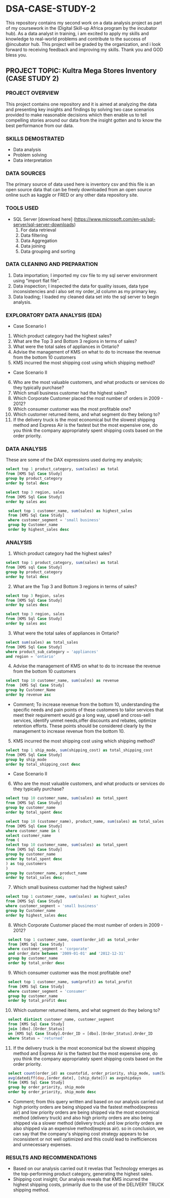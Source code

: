 # DSA-CASE-STUDY-2
This repository contains my second work on a data analysis project as part of my coursework in the (Digital Skill-up Africa program by the incubator hub). As a data analyst in training, i am excited to apply my skills and knowledge to real-world problems and contribute to the success of @incubator hub. This project will be graded by the organization, and i look forward to receiving feedback and improving my skills. Thank you and GOD bless you.
## PROJECT TOPIC: Kultra Mega Stores Inventory (CASE STUDY 2)
### PROJECT OVERVIEW 
This project contains one repository and it is aimed at analyzing the data and presenting key insights and findings by solving two case scenarios provided to make reasonable decisions whiich then enable us to tell compelling stories around our data from the insight gotten and to know the best performance from our data.
### SKILLS DEMOSTRATED 
- Data analysis
- Problem solving
- Data interpretation
### DATA SOURCES
The primary source of data used here is inventory csv and this file is an open source data that can be freely downloaded from an open source online such as kaggle or FRED or any other data repository site.
### TOOLS USED 
- SQL Server [download here] (https://www.microsoft.com/en-us/sql-server/sql-server-downloads)
  1.  For data retrieval
  2.  Data filtering
  3.  Data Aggregation
  4.  Data joining
  5.  Data grouping and sorting
### DATA CLEANING AND PREPARATION
1. Data importation; I imported my csv file to my sql server environment using "import flat file".
2. Data inspection; I inspected the data for quality issues, data type inconsistencies and i also set my order_id column as my primary key. 
3. Data loading; I loaded my cleaned data set into the sql server to begin analysis.
### EXPLORATORY DATA ANALYSIS (EDA)
- Case Scenario I
1. Which product category had the highest sales?
2. What are the Top 3 and Bottom 3 regions in terms of sales?
3. What were the total sales of appliances in Ontario?
4. Advise the management of KMS on what to do to increase the revenue from the bottom
10 customers
5. KMS incurred the most shipping cost using which shipping method?
- Case Scenario II
6. Who are the most valuable customers, and what products or services do they typically
purchase?
7. Which small business customer had the highest sales?
8. Which Corporate Customer placed the most number of orders in 2009 - 2012?
9. Which consumer customer was the most profitable one?
10. Which customer returned items, and what segment do they belong to?
11. If the delivery truck is the most economical but the slowest shipping method and Express Air is the fastest but the most expensive one, do you think the company appropriately spent shipping costs based on the order priority. 

### DATA ANALYSIS 
These are some of the DAX expressions used during my analysis;

 ``` SQL
select top 1 product_category, sum(sales) as total
from [KMS Sql Case Study]
group by product_category
order by total desc 
```
 ``` SQL
select top 3 region, sales 
from [KMS Sql Case Study]
order by sales asc
```
``` SQL
 select top 1 customer_name, sum(sales) as highest_sales
 from [KMS Sql Case Study]
 where customer_segment = 'small business'
 group by Customer_name
 order by highest_sales desc
```
### ANALYSIS 
1. Which product category had the highest sales?
   
``` SQL
select top 1 product_category, sum(sales) as total
from [KMS sql Case Study]
group by product_category
order by total desc 
```
2. What are the Top 3 and Bottom 3 regions in terms of sales?

 ``` SQL
select top 3 Region, sales
from [KMS Sql Case Study]
order by sales desc
```
``` SQL
select top 3 region, sales 
from [KMS Sql Case Study]
order by sales asc
```
3. What were the total sales of appliances in Ontario?
   
``` SQL
select sum(sales) as total_sales 
from [KMS Sql Case Study]
where product_sub_category = 'appliances'
and region = 'ontario'
```
4. Advise the management of KMS on what to do to increase the revenue from the bottom 10 customers

``` SQL
select top 10 customer_name, sum(sales) as revenue
from  [KMS Sql Case Study]
group by Customer_Name
order by revenue asc
```
- Comment; To increase revenue from the bottom 10, understanding the specific needs and pain points of these customers to tailor services that meet their requirement would go a long way,
upsell and cross-sell services, identify unmet needs,offer discounts and rebates, optimize retention efforts. These points should be considered clearly by the management to increase revenue from the bottom 10.

5. KMS incurred the most shipping cost using which shipping method?

``` SQL
select top 1 ship_mode, sum(shipping_cost) as total_shipping_cost
from [KMS Sql Case Study]
group by ship_mode
order by total_shipping_cost desc
```
- Case Scenario II
6. Who are the most valuable customers, and what products or services do they typically purchase?

``` SQL
select top 10 customer_name, sum(sales) as total_spent
from [KMS Sql Case Study]
group by customer_name
order by total_spent desc
```
``` SQL
select top 10 (customer_name), product_name, sum(sales) as total_sales
from [KMS Sql Case Study]
where customer_name in (
select customer_name
from (
select top 10 customer_name, sum(sales) as total_spent
from [KMS Sql Case Study]
group by customer_name
order by total_spent desc
) as top_customers
)
group by customer_name, product_name
order by total_sales desc;
```
7. Which small business customer had the highest sales?

``` SQL
select top 1 customer_name, sum(sales) as highest_sales
from [KMS Sql Case Study]
where customer_segment = 'small business'
group by Customer_name
order by highest_sales desc
```
8. Which Corporate Customer placed the most number of orders in 2009 - 2012?

``` SQL
 select top 1 customer_name, count(order_id) as total_order
 from [KMS Sql Case Study]
 where customer_segment = 'corporate'
 and order_date between '2009-01-01' and '2012-12-31'
 group by customer_name
 order by total_order desc
```
9. Which consumer customer was the most profitable one?

``` SQL
 select top 1 customer_name, sum(profit) as total_profit
 from [KMS Sql Case Study]
 where customer_segment = 'consumer'
 group by customer_name
 order by total_profit desc
```
10. Which customer returned items, and what segment do they belong to?

``` SQL
 select distinct customer_name, customer_segment
 from [KMS Sql Case Study]
 join [dbo].[Order_Status]
 on [KMS Sql Case Study].Order_ID = [dbo].[Order_Status].Order_ID
 where Status = 'returned'
```
11. If the delivery truck is the most economical but the slowest shipping method and Express Air is the fastest but the most expensive one, do you think the company appropriately spent shipping costs based on the order priority.

``` SQL
 select count(order_id) as countofid, order_priority, ship_mode, sum(Sales - profit) as estimatedshippingcost, 
 avg(datediff(day,[order_date], [ship_date])) as avgshipdays
 from [KMS Sql Case Study]
 group by order_priority, ship_mode
 order by order_priority, ship_mode desc
```
- Comment; from this query written and based on our analysis carried out high priority orders are being shipped via the fastest method(express air) and low priority orders are being shipped via the most economical method (delivery truck) and also high priority orders are also being shipped via a slower method (delivery truck) and low priority orders  are also shipped via an expensive method(express air). so in conclusion, we can say that the company's shipping cost strategy appears to be inconsistent or not well optimized and this could lead to inefficiences and unnecessary expenses.
 
### RESULTS AND RECOMMENDATIONS 
- Based on our analysis carried out it revelas that Technology emerges as the top-performing product category, generating the highest sales.
- Shipping cost insight; Our analysis reveals that KMS incurred the highest shipping costs, primarily due to the use of the DELIVERY TRUCK shipping method.





